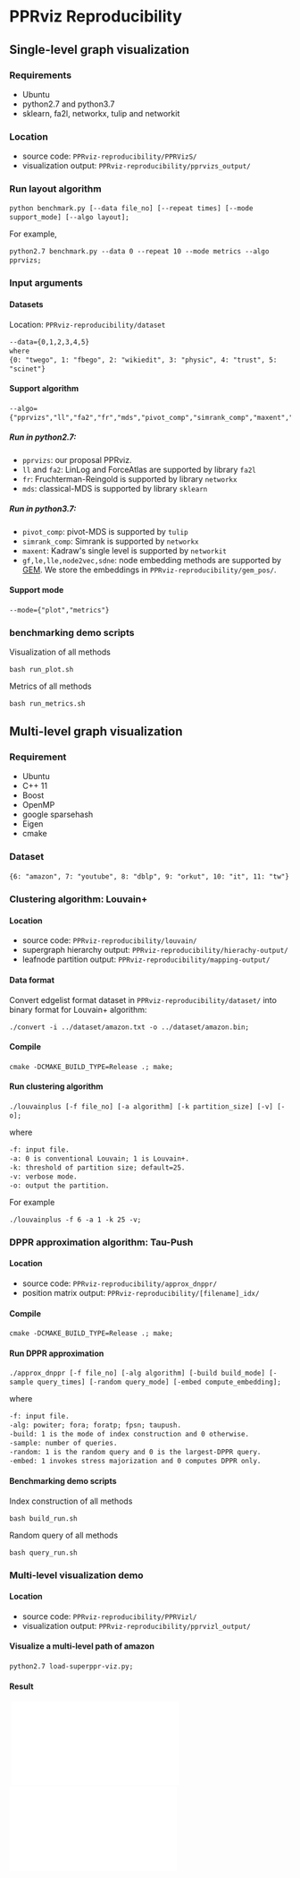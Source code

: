 # PPRviz Reproducibility
## Single-level graph visualization
### Requirements
* Ubuntu
* python2.7 and python3.7
* sklearn, fa2l, networkx, tulip and networkit
### Location
* source code: `PPRviz-reproducibility/PPRVizS/`
* visualization output: `PPRviz-reproducibility/pprvizs_output/`
### Run layout algorithm
```
python benchmark.py [--data file_no] [--repeat times] [--mode support_mode] [--algo layout];
```
For example,
```
python2.7 benchmark.py --data 0 --repeat 10 --mode metrics --algo pprvizs;
```
### Input arguments
#### Datasets
Location: `PPRviz-reproducibility/dataset`
```
--data={0,1,2,3,4,5}
where
{0: "twego", 1: "fbego", 2: "wikiedit", 3: "physic", 4: "trust", 5: "scinet"}
```
#### Support algorithm
```
--algo={"pprvizs","ll","fa2","fr","mds","pivot_comp","simrank_comp","maxent","gf","le","lle","node2vec","sdne"}
```
##### Run in python2.7:
* `pprvizs`: our proposal PPRviz.
* `ll` and `fa2`: LinLog and ForceAtlas are supported by library `fa2l`
* `fr`: Fruchterman-Reingold is supported by library `networkx`
* `mds`: classical-MDS is supported by library `sklearn`
##### Run in python3.7:
* `pivot_comp`: pivot-MDS is supported by `tulip`
* `simrank_comp`: Simrank is supported by `networkx`
* `maxent`: Kadraw's single level is supported by `networkit`
* `gf,le,lle,node2vec,sdne`: node embedding methods are supported by [GEM](https://github.com/palash1992/GEM). We store the embeddings in `PPRviz-reproducibility/gem_pos/`.
#### Support mode
```
--mode={"plot","metrics"}
```
### benchmarking demo scripts
Visualization of all methods
```
bash run_plot.sh 
```
Metrics of all methods
```
bash run_metrics.sh 
```
## Multi-level graph visualization
### Requirement
* Ubuntu
* C++ 11
* Boost
* OpenMP
* google sparsehash
* Eigen
* cmake
### Dataset
`{6: "amazon", 7: "youtube", 8: "dblp", 9: "orkut", 10: "it", 11: "tw"}`                      
### Clustering algorithm: Louvain+
#### Location
* source code: `PPRviz-reproducibility/louvain/`
* supergraph hierarchy output: `PPRviz-reproducibility/hierachy-output/` 
* leafnode partition output: `PPRviz-reproducibility/mapping-output/` 
#### Data format
Convert edgelist format dataset in `PPRviz-reproducibility/dataset/` into binary format for Louvain+ algorithm:
```
./convert -i ../dataset/amazon.txt -o ../dataset/amazon.bin;
```
#### Compile
```
cmake -DCMAKE_BUILD_TYPE=Release .; make;
```
#### Run clustering algorithm
```
./louvainplus [-f file_no] [-a algorithm] [-k partition_size] [-v] [-o];
```
where
```
-f: input file.
-a: 0 is conventional Louvain; 1 is Louvain+.
-k: threshold of partition size; default=25.
-v: verbose mode.
-o: output the partition.
```
For example
```
./louvainplus -f 6 -a 1 -k 25 -v;
```
### DPPR approximation algorithm: Tau-Push
#### Location
* source code: `PPRviz-reproducibility/approx_dnppr/`
* position matrix output: `PPRviz-reproducibility/[filename]_idx/`
#### Compile
```
cmake -DCMAKE_BUILD_TYPE=Release .; make;
```
#### Run DPPR approximation
```
./approx_dnppr [-f file_no] [-alg algorithm] [-build build_mode] [-sample query_times] [-random query_mode] [-embed compute_embedding];
```
where
```
-f: input file.
-alg: powiter; fora; foratp; fpsn; taupush.
-build: 1 is the mode of index construction and 0 otherwise.
-sample: number of queries.
-random: 1 is the random query and 0 is the largest-DPPR query.
-embed: 1 invokes stress majorization and 0 computes DPPR only.
```
#### Benchmarking demo scripts
Index construction of all methods
```
bash build_run.sh 
```
Random query of all methods
```
bash query_run.sh 
```
### Multi-level visualization demo
#### Location
* source code: `PPRviz-reproducibility/PPRVizl/`
* visualization output: `PPRviz-reproducibility/pprvizl_output/`
#### Visualize a multi-level path of amazon
```
python2.7 load-superppr-viz.py;
```
#### Result
​             ![Level-1](pprvizl_output/amazon-c0_l2_57.pdf) ![Level-0](pprvizl_output/amazon-c0_l1_3715.pdf)
